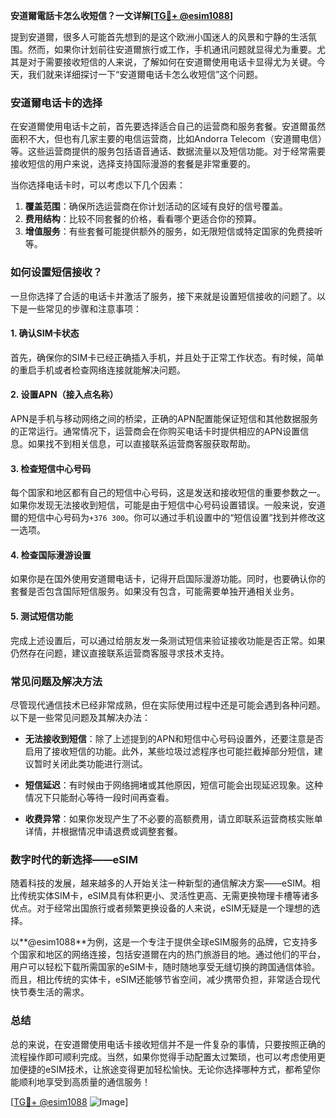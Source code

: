 **安道爾電話卡怎么收短信？一文详解[[TG💪+ @esim1088](https://t.me/s/esim1088)]**

提到安道爾，很多人可能首先想到的是这个欧洲小国迷人的风景和宁静的生活氛围。然而，如果你计划前往安道爾旅行或工作，手机通讯问题就显得尤为重要。尤其是对于需要接收短信的人来说，了解如何在安道爾使用电话卡显得尤为关键。今天，我们就来详细探讨一下“安道爾电话卡怎么收短信”这个问题。

### 安道爾电话卡的选择

在安道爾使用电话卡之前，首先要选择适合自己的运营商和服务套餐。安道爾虽然面积不大，但也有几家主要的电信运营商，比如Andorra Telecom（安道爾电信）等。这些运营商提供的服务包括语音通话、数据流量以及短信功能。对于经常需要接收短信的用户来说，选择支持国际漫游的套餐是非常重要的。

当你选择电话卡时，可以考虑以下几个因素：

1. **覆盖范围**：确保所选运营商在你计划活动的区域有良好的信号覆盖。
2. **费用结构**：比较不同套餐的价格，看看哪个更适合你的预算。
3. **增值服务**：有些套餐可能提供额外的服务，如无限短信或特定国家的免费接听等。

### 如何设置短信接收？

一旦你选择了合适的电话卡并激活了服务，接下来就是设置短信接收的问题了。以下是一些常见的步骤和注意事项：

#### 1. 确认SIM卡状态
首先，确保你的SIM卡已经正确插入手机，并且处于正常工作状态。有时候，简单的重启手机或者检查网络连接就能解决问题。

#### 2. 设置APN（接入点名称）
APN是手机与移动网络之间的桥梁，正确的APN配置能保证短信和其他数据服务的正常运行。通常情况下，运营商会在你购买电话卡时提供相应的APN设置信息。如果找不到相关信息，可以直接联系运营商客服获取帮助。

#### 3. 检查短信中心号码
每个国家和地区都有自己的短信中心号码，这是发送和接收短信的重要参数之一。如果你发现无法接收到短信，可能是由于短信中心号码设置错误。一般来说，安道爾的短信中心号码为`+376 300`。你可以通过手机设置中的“短信设置”找到并修改这一选项。

#### 4. 检查国际漫游设置
如果你是在国外使用安道爾电话卡，记得开启国际漫游功能。同时，也要确认你的套餐是否包含国际短信服务。如果没有包含，可能需要单独开通相关业务。

#### 5. 测试短信功能
完成上述设置后，可以通过给朋友发一条测试短信来验证接收功能是否正常。如果仍然存在问题，建议直接联系运营商客服寻求技术支持。

### 常见问题及解决方法

尽管现代通信技术已经非常成熟，但在实际使用过程中还是可能会遇到各种问题。以下是一些常见问题及其解决办法：

- **无法接收到短信**：除了上述提到的APN和短信中心号码设置外，还要注意是否启用了接收短信的功能。此外，某些垃圾过滤程序也可能拦截掉部分短信，建议暂时关闭此类功能进行测试。
  
- **短信延迟**：有时候由于网络拥堵或其他原因，短信可能会出现延迟现象。这种情况下只能耐心等待一段时间再查看。

- **收费异常**：如果你发现产生了不必要的高额费用，请立即联系运营商核实账单详情，并根据情况申请退费或调整套餐。

### 数字时代的新选择——eSIM

随着科技的发展，越来越多的人开始关注一种新型的通信解决方案——eSIM。相比传统实体SIM卡，eSIM具有体积更小、灵活性更高、无需更换物理卡槽等诸多优点。对于经常出国旅行或者频繁更换设备的人来说，eSIM无疑是一个理想的选择。

以**@esim1088**为例，这是一个专注于提供全球eSIM服务的品牌，它支持多个国家和地区的网络连接，包括安道爾在内的热门旅游目的地。通过他们的平台，用户可以轻松下载所需国家的eSIM卡，随时随地享受无缝切换的跨国通信体验。而且，相比传统的实体卡，eSIM还能够节省空间，减少携带负担，非常适合现代快节奏生活的需求。

### 总结

总的来说，在安道爾使用电话卡接收短信并不是一件复杂的事情，只要按照正确的流程操作即可顺利完成。当然，如果你觉得手动配置太过繁琐，也可以考虑使用更加便捷的eSIM技术，让旅途变得更加轻松愉快。无论你选择哪种方式，都希望你能顺利地享受到高质量的通信服务！

[[TG💪+ @esim1088](https://t.me/s/esim1088) ![Image](https://i.postimg.cc/4NQfJmqS/Snipaste-2025-05-13-00-14-12.png)]
